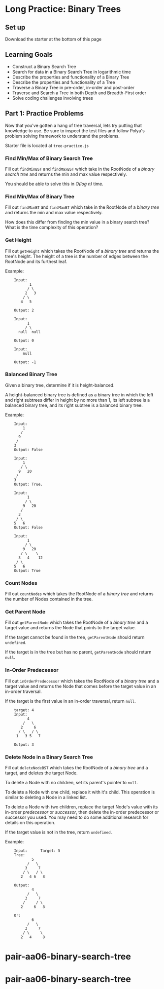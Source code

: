 # Long Practice: Binary Trees

## Set up

Download the starter at the bottom of this page

## Learning Goals

* Construct a Binary Search Tree
* Search for data in a Binary Search Tree in logarithmic time
* Describe the properties and functionality of a Binary Tree
* Describe the properties and functionality of a Tree
* Traverse a Binary Tree in pre-order, in-order and post-order
* Traverse and Search a Tree in both Depth and Breadth-First order
* Solve coding challenges involving trees

## Part 1: Practice Problems

Now that you've gotten a hang of tree traversal, lets try putting that
knowledge to use. Be sure to inspect the test files and follow Polya's problem
solving framework to understand the problems.

Starter file is located at `tree-practice.js`

### Find Min/Max of Binary Search Tree

Fill out `findMinBST` and `findMaxBST` which take in the RootNode of a _binary
search tree_ and returns the min and max value respectively.

You should be able to solve this in _O(log n)_ time.

### Find Min/Max of Binary Tree

Fill out `findMinBT` and `findMaxBT` which take in the RootNode of a _binary
tree_ and returns the min and max value respectively.

How does this differ from finding the min value in a binary search tree? What
is the time complexity of this operation?

### Get Height

Fill out `getHeight` which takes the RootNode of a _binary tree_ and returns
the tree's height. The height of a tree is the number of edges between the
RootNode and its furthest leaf.

Example:

```plaintext
    Input:
           1
          / \
         2   3
        / \
       4   5

    Output: 2

    Input:
          1
         / \
      null  null

    Output: 0

    Input:
        null

    Output: -1
```

### Balanced Binary Tree

Given a binary tree, determine if it is height-balanced.

A height-balanced binary tree is defined as a binary tree in which the left and right subtrees differ in height by no more than 1, its left subtree is a balanced binary tree, and its right subtree is a balanced binary tree.

Example:

```plaintext
    Input:
        1
       /
      9
     /
    3
    Output: False

    Input:
        1
       / \
      9   20
     /
    3
    Output: True.

    Input:
          1
         / \
        9   20
       /
      3
     / \
    5   6
    Output: False

    Input:
          1
         / \
        9   20
       / \    \
      3   4    12
     / \
    5   6
    Output: True
```


### Count Nodes

Fill out `countNodes` which takes the RootNode of a _binary tree_ and returns
the number of Nodes contained in the tree.

### Get Parent Node

Fill out `getParentNode` which takes the RootNode of a _binary tree_ and a
target value and returns the Node that points to the target value.

If the target cannot be found in the tree, `getParentNode` should return
`undefined`.

If the target is in the tree but has no parent, `getParentNode` should return
`null`.


### In-Order Predecessor

Fill out `inOrderPredecessor` which takes the RootNode of a _binary tree_ and
a target value and returns the Node that comes before the target value in an
in-order traversal.

If the target is the first value in an in-order traversal, return `null`.

```plaintext
    target: 4
    Input:
          4
        /   \
       2     6
      / \   / \
     1   3 5   7

    Output: 3
```

### Delete Node in a Binary Search Tree

Fill out `deleteNodeBST` which takes the RootNode of a _binary tree_ and
a target, and deletes the target Node.

To delete a Node with no children, set its parent's pointer to `null`.

To delete a Node with one child, replace it with it's child. This operation is
similar to deleting a Node in a linked list.

To delete a Node with two children,
replace the target Node's value with its in-order
_predecessor_ or _successor_, then delete the in-order
predecessor or successor you used.
You may need to do some additional research for
 details on this operation.

If the target value is not in the tree, return `undefined`.

Example:

```plaintext
    Input:      Target: 5
    Tree:
            5
          /   \
         3     7
        / \   / \
       2   4 6   8

    Output:
            4
          /   \
         3     7
        /     / \
       2     6   8

    Or:
            6
          /   \
         3     7
        / \     \
       2   4     8
```
# pair-aa06-binary-search-tree
# pair-aa06-binary-search-tree

